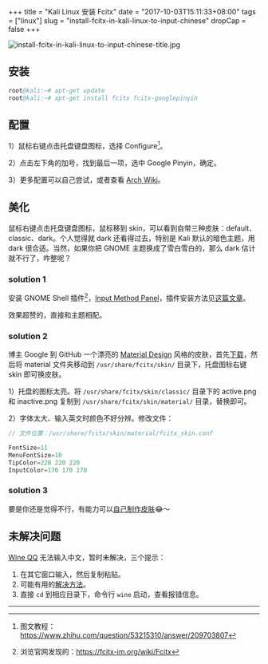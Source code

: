 +++
title = "Kali Linux 安装 Fcitx"
date = "2017-10-03T15:11:33+08:00"
tags = ["linux"]
slug = "install-fcitx-in-kali-linux-to-input-chinese"
dropCap = false
+++

![install-fcitx-in-kali-linux-to-input-chinese-title.jpg](/images/install-fcitx-in-kali-linux-to-input-chinese-title.jpg "使用 Fcitx 在 Kali Linux 上优雅地输入中文")

## 安装

```s
root@kali:~# apt-get update
root@kali:~# apt-get install fcitx fcitx-googlepinyin
```

## 配置

1）鼠标右键点击托盘键盘图标，选择 Configure[^1]。

2）点击左下角的加号，找到最后一项，选中 Google Pinyin，确定。

3）更多配置可以自己尝试，或者查看 [Arch Wiki](https://wiki.archlinux.org/index.php/Fcitx)。

## 美化

鼠标右键点击托盘键盘图标，鼠标移到 skin，可以看到自带三种皮肤：default、classic、dark。个人觉得就 dark 还看得过去，特别是 Kali 默认的暗色主题，用 dark 很合适。当然，如果你把 GNOME 主题换成了雪白雪白的，那么 dark 估计就不行了，咋整呢？

### solution 1

安装 GNOME Shell 插件[^2]，[Input Method Panel](https://extensions.gnome.org/extension/261/kimpanel/)，插件安装方法见[这篇文章](/tech/how-to-install-gnome-shell-extensions/)。

效果超赞的，直接和主题相配。

### solution 2

博主 Google 到 GitHub 一个漂亮的 [Material Design](https://material.io/) 风格的皮肤，首先[下载](https://github.com/ootaharuki99/fcitx-skin-material)，然后将 material 文件夹移动到 `/usr/share/fcitx/skin/` 目录下，托盘图标右键 skin 即可换皮肤。

1）托盘的图标太亮。将 `/usr/share/fcitx/skin/classic/` 目录下的 active.png 和 inactive.png 复制到 `/usr/share/fcitx/skin/material/` 目录，替换即可。

2）字体太大、输入英文时颜色不好分辨。修改文件：

```c
// 文件位置：/usr/share/fcitx/skin/material/fcitx_skin.conf

FontSize=11
MenuFontSize=10
TipColor=220 220 220
InputColor=170 170 170
```

### solution 3

要是你还是觉得不行，有能力可以[自己制作皮肤](https://forum.suse.org.cn/viewtopic.php?f=16&t=731)😂～

## 未解决问题

[Wine QQ](https://phpcj.org/wineqq/) 无法输入中文，暂时未解决，三个提示：

1. 在其它窗口输入，然后复制粘贴。
2. 可能有用的[解决方法](https://wiki.archlinux.org/index.php/Tencent_QQ)。
3. 直接 `cd` 到相应目录下，命令行 `wine` 启动，查看报错信息。

---

[^1]: 图文教程：<https://www.zhihu.com/question/53215310/answer/209703807>
[^2]: 浏览官网发现的：<https://fcitx-im.org/wiki/Fcitx>
